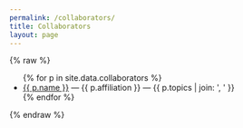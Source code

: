 ```yaml
---
permalink: /collaborators/
title: Collaborators
layout: page
---
```



{% raw %}
<ul>
{% for p in site.data.collaborators %}
<li><a href="{{ p.homepage }}">{{ p.name }}</a> — {{ p.affiliation }} — {{ p.topics | join: ', ' }}</li>
{% endfor %}
</ul>
{% endraw %}
